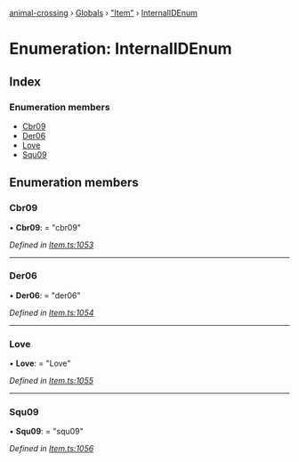 [animal-crossing](../README.md) › [Globals](../globals.md) › ["Item"](../modules/_item_.md) › [InternalIDEnum](_item_.internalidenum.md)

# Enumeration: InternalIDEnum

## Index

### Enumeration members

* [Cbr09](_item_.internalidenum.md#cbr09)
* [Der06](_item_.internalidenum.md#der06)
* [Love](_item_.internalidenum.md#love)
* [Squ09](_item_.internalidenum.md#squ09)

## Enumeration members

###  Cbr09

• **Cbr09**: = "cbr09"

*Defined in [Item.ts:1053](https://github.com/Norviah/animal-crossing/blob/37a256e/module/types/Item.ts#L1053)*

___

###  Der06

• **Der06**: = "der06"

*Defined in [Item.ts:1054](https://github.com/Norviah/animal-crossing/blob/37a256e/module/types/Item.ts#L1054)*

___

###  Love

• **Love**: = "Love"

*Defined in [Item.ts:1055](https://github.com/Norviah/animal-crossing/blob/37a256e/module/types/Item.ts#L1055)*

___

###  Squ09

• **Squ09**: = "squ09"

*Defined in [Item.ts:1056](https://github.com/Norviah/animal-crossing/blob/37a256e/module/types/Item.ts#L1056)*
